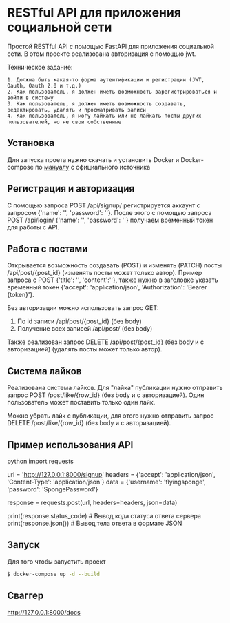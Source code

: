 # RESTful API для приложения социальной сети

Простой RESTful API с помощью FastAPI для приложения социальной сети. В этом проекте реализована авторизация с помощью jwt. 

Техническое задание:

    1. Должна быть какая-то форма аутентификации и регистрации (JWT, Oauth, Oauth 2.0 и т.д.)
    2. Как пользователь, я должен иметь возможность зарегистрироваться и войти в систему
    3. Как пользователь, я должен иметь возможность создавать, редактировать, удалять и просматривать записи
    4. Как пользователь, я могу лайкать или не лайкать посты других пользователей, но не свои собственные

## Установка

Для запуска проета нужно скачать и установить Docker и Docker-compose по [мануалу](https://docs.docker.com/desktop/) с официального источника

## Регистрация и авторизация

С помощью запроса POST /api/signup/ регистрируется аккаунт с запросом {'name': '', 'password': ''}. После этого с помощью запроса POST /api/login/ {'name': '', 'password': ''} получаем временный токен для работы с API.

## Работа с постами

Открывается возможность создавать (POST) и изменять (PATCH) посты /api/post/{post_id} (изменять посты может только автор). Пример запроса с POST {'title': '', 'content':''}, также нужно в заголовке указать временный токен {'accept': 'application/json', 'Authorization': 'Bearer {token}'}.

Без авторизации можно использовать запрос GET:
1. По id записи /api/post/{post_id} (без body)
2. Получение всех записей /api/post/ (без body)

Также реализован запрос DELETE /api/post/{post_id} (без body и с авторизацией) (удалять посты может только автор).

## Система лайков

Реализована система лайков. Для "лайка" публикации нужно отправить запрос POST /post/like/{row_id} (без body и с авторизацией). Один пользователь может поставить только один лайк.

Можно убрать лайк с публикации, для этого нужно отправить запрос DELETE /post/like/{row_id} (без body и с авторизацией).

## Пример использования API

python
import requests

url = 'http://127.0.0.1:8000/signup'
headers = {'accept': 'application/json', 'Content-Type': 'application/json'}
data = {'username': 'flyingsponge', 'password': 'SpongePassword'}

response = requests.post(url, headers=headers, json=data)

print(response.status_code) # Вывод кода статуса ответа сервера
print(response.json()) # Вывод тела ответа в формате JSON


## Запуск
Для того чтобы запустить проект
```sh
$ docker-compose up -d --build
```

## Сваггер

http://127.0.0.1:8000/docs
